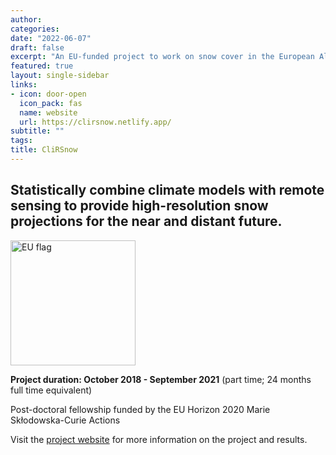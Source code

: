 ```yaml
---
author: 
categories:
date: "2022-06-07"
draft: false
excerpt: "An EU-funded project to work on snow cover in the European Alps: the present climatology, past changes, and future changes depending on different scenarios of greenhouse gas concentrations."
featured: true
layout: single-sidebar
links:
- icon: door-open
  icon_pack: fas
  name: website
  url: https://clirsnow.netlify.app/
subtitle: ""
tags:
title: CliRSnow
---
```


## Statistically combine climate models with remote sensing to provide high-resolution snow projections for the near and distant future.

<img alt="EU flag" src="/img/eu-flag.png" height="200">

**Project duration: October 2018 - September 2021** (part time; 24 months full time equivalent)

Post-doctoral fellowship funded by the EU Horizon 2020 Marie Skłodowska-Curie Actions

Visit the [project website](https://clirsnow.netlify.app/) for more information on the project and results.




